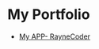 # My Portfolio 

- [My APP- RayneCoder](https://drive.google.com/file/d/1Xc9jYhDUp5mjuSZ32VYzQIEskQ1BSGu_/view?usp=share_link)
